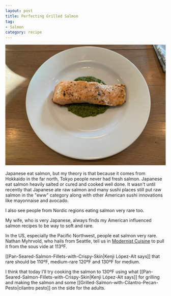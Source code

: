 ```yaml
---
layout: post
title: Perfecting Grilled Salmon
tag:
- Salmon
category: recipe
---
```

![Grilled Salmon with Cilantro Pesto](/images/grilled-salmon-cilantro.jpeg)


Japanese eat salmon, but my theory is that because it comes from Hokkaido in the far north, Tokyo people never had fresh salmon. Japanese eat salmon heavily salted or cured and cooked well done. It wasn't until recently that Japanese ate raw salmon and many sushi places still put raw salmon in the "eww" category along with other American sushi innovations like mayonnaise and avocado.

I also see people from Nordic regions eating salmon very rare too.

My wife, who is very Japanese, always finds my American influenced salmon recipes to be way to soft and rare.

In the US, especially the Pacific Northwest, people eat salmon very rare. Nathan Myhrvold, who hails from Seattle, tell us in [Modernist Cuisine](https://modernistcuisine.com/books/modernist-cuisine-at-home/) to pull it from the sous vide at 113ºF.

[[Pan-Seared-Salmon-Fillets-with-Crispy-Skin|Kenji López-Alt says]] that rare should be 110ºF, medium-rare 120ºF and 130ºF for medium.

I think that today I'll try cooking the salmon to 130ºF using what [[Pan-Seared-Salmon-Fillets-with-Crispy-Skin|Kenji López-Alt says]]  for grilling and making the salmon and some [[Grilled-Salmon-with-Cilantro-Pecan-Pesto|cilantro pesto]] on the side for the adults.